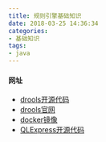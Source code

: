 ```yaml
---
title: 规则引擎基础知识
date: 2018-03-25 14:36:34
categories: 
- 基础知识
tags:
- java
---
```


#### 网址

- [drools开源代码](https://github.com/kiegroup/drools)
- [drools官网](http://www.drools.org)
- [docker镜像](https://hub.docker.com/r/jboss/drools-workbench-showcase/)
- [QLExpress开源代码](https://github.com/alibaba/QLExpress)


